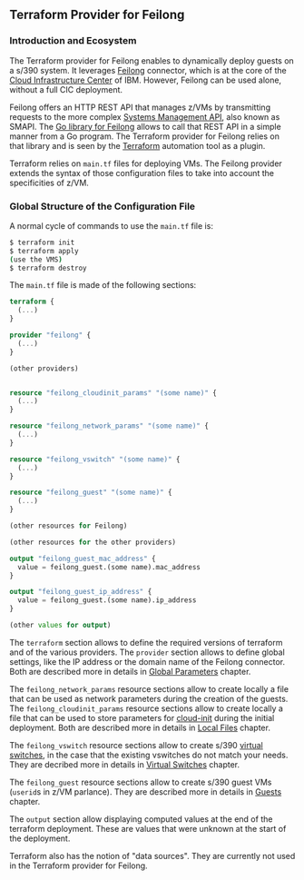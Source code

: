 ## Terraform Provider for Feilong

### Introduction and Ecosystem

The Terraform provider for Feilong enables to dynamically deploy guests on a s/390 system. It leverages [Feilong](https://openmainframeproject.org/projects/feilong/) connector, which is at the core of the [Cloud Infrastructure Center](https://www.ibm.com/products/cloud-infrastructure-center) of IBM. However, Feilong can be used alone, without a full CIC deployment.

Feilong offers an HTTP REST API that manages z/VMs by transmitting requests to the more complex [Systems Management API](https://www.ibm.com/docs/en/zvm/7.2?topic=introduction-smapi-quick-start-guide), also known as SMAPI. The [Go library for Feilong](https://github.com/Bischoff/feilong-client-go) allows to call that REST API in a simple manner from a Go program. The Terraform provider for Feilong relies on that library and is seen by the [Terraform](https://www.terraform.io/) automation tool as a plugin.

Terraform relies on `main.tf` files for deploying VMs. The Feilong provider extends the syntax of those configuration files to take into account the specificities of z/VM.


### Global Structure of the Configuration File

A normal cycle of commands to use the `main.tf` file is:
```bash
$ terraform init
$ terraform apply
(use the VMS)
$ terraform destroy
```

The `main.tf` file is made of the following sections:

```terraform
terraform {
  (...)
}

provider "feilong" {
  (...)
}

(other providers)


resource "feilong_cloudinit_params" "(some name)" {
  (...)
}

resource "feilong_network_params" "(some name)" {
  (...)
}

resource "feilong_vswitch" "(some name)" {
  (...)
}

resource "feilong_guest" "(some name)" {
  (...)
}

(other resources for Feilong)

(other resources for the other providers)

output "feilong_guest_mac_address" {
  value = feilong_guest.(some name).mac_address
}

output "feilong_guest_ip_address" {
  value = feilong_guest.(some name).ip_address
}

(other values for output)
```

The `terraform` section allows to define the required versions of terraform and of the various providers. The `provider` section allows to define global settings, like the IP address or the domain name of the Feilong connector. Both are described more in details in [Global Parameters](global-options.md) chapter.

The `feilong_network_params` resource sections allow to create locally a file that can be used as network parameters during the creation of the guests. The `feilong_cloudinit_params` resource sections allow to create locally a file that can be used to store parameters for [cloud-init](https://github.com/canonical/cloud-init) during the initial deployment. Both are described more in details in [Local Files](local-files.md) chapter.

The `feilong_vswitch` resource sections allow to create s/390 [virtual switches](https://www.redbooks.ibm.com/redbooks/pdfs/sg247023.pdf), in the case that the existing vswitches do not match your needs. They are decribed more in details in [Virtual Switches](virtual-switches.md) chapter.

The `feilong_guest` resource sections allow to create s/390 guest VMs (`userid`s in z/VM parlance). They are described more in details in [Guests](guests.md) chapter.

The `output` section allow displaying computed values at the end of the terraform deployment. These are values that were unknown at the start of the deployment.

Terraform also has the notion of "data sources". They are currently not used in the Terraform provider for Feilong.
